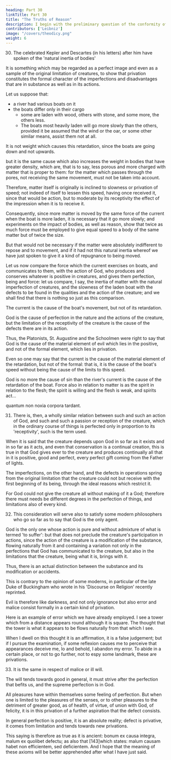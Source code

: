 ```yaml
---
heading: Part 30
linkTitle: Part 30
title: "The Truths of Reason"
description: I begin with the preliminary question of the conformity of faith with reason, and the use of philosophy in theology
contributors: ['Leibniz']
image: "/covers/theodicy.png"
weight: 6
---
```




30. The celebrated Kepler and Descartes (in his letters) after him have spoken of the 'natural inertia of bodies'

It is something which may be regarded as a perfect image and even as a sample of the original limitation of creatures, to show that privation constitutes the formal character of the imperfections and disadvantages that are in substance as well as in its actions. 

Let us suppose that:
- a river had various boats on it
- the boats differ only in their cargo
  - some are laden with wood, others with stone, and some more, the others less.
  - The boats most heavily laden will go more slowly than the others, provided it be assumed that the wind or the oar, or some other similar means, assist them not at all.

It is not weight which causes this retardation, since the boats are going down and not upwards. 

but it is the same cause which also increases the weight in bodies that have greater density, which are, that is to say, less porous and more charged with matter that is proper to them: for the matter which passes through the pores, not receiving the same movement, must not be taken into account. 

Therefore, matter itself is originally is inclined to slowness or privation of speed; not indeed of itself to lessen this speed, having once received it, since that would be action, but to moderate by its receptivity the effect of the impression when it is to receive it. 

Consequently, since more matter is moved by the same force of the current when the boat is more laden, it is necessary that it go more slowly; and experiments on the impact of bodies, as well as reason, show that twice as much force must be employed to give equal speed to a body of the same matter but of twice the size. 

But that would not be necessary if the matter were absolutely indifferent to repose and to movement, and if it had not this natural inertia whereof we have just spoken to give it a kind of repugnance to being moved. 

Let us now compare the force which the current exercises on boats, and communicates to them, with the action of God, who produces and conserves whatever is positive in creatures, and gives them perfection, being and force: let us compare, I say, the inertia of matter with the natural imperfection of creatures, and the slowness of the laden boat with the defects to be found in the qualities and the action of the creature; and we shall find that there is nothing so just as this comparison.

The current is the cause of the boat's movement, but not of its retardation. 

God is the cause of perfection in the nature and the actions of the creature, but the limitation of the receptivity of the creature is the cause of the defects there are in its action. 

Thus, the Platonists, St. Augustine and the Schoolmen were right to say that God is the cause of the material element of evil which lies in the positive, and not of the formal element, which lies in privation.

Even so one may say that the current is the cause of the material element of the retardation, but not of the formal: that is, it is the cause of the boat's speed without being the cause of the limits to this speed.

God is no more the cause of sin than the river's current is the cause of the retardation of the boat. Force also in relation to matter is as the spirit in relation to the flesh; the spirit is willing and the flesh is weak, and spirits act...

quantum non noxia corpora tardant.

31. There is, then, a wholly similar relation between such and such an action of God, and such and such a passion or reception of the creature, which in the ordinary course of things is perfected only in proportion to its 'receptivity', such is the term used. 

When it is said that the creature depends upon God in so far as it exists and in so far as it acts, and even that conservation is a continual creation, this is true in that God gives ever to the creature and produces continually all that in it is positive, good and perfect, every perfect gift coming from the Father of lights.

The imperfections, on the other hand, and the defects in operations spring from the original limitation that the creature could not but receive with the first beginning of its being, through the ideal reasons which restrict it. 

For God could not give the creature all without making of it a God; therefore there must needs be different degrees in the perfection of things, and limitations also of every kind.

32. This consideration will serve also to satisfy some modern philosophers who go so far as to say that God is the only agent. 

God is the only one whose action is pure and without admixture of what is termed 'to suffer': but that does not preclude the creature's participation in actions, since the action of the creature is a modification of the substance, flowing naturally from it and containing a variation not only in the perfections that God has communicated to the creature, but also in the limitations that the creature, being what it is, brings with it. 

Thus, there is an actual distinction between the substance and its modification or accidents. 

This is contrary to the opinion of some moderns, in particular of the late Duke of Buckingham who wrote in his 'Discourse on Religion' recently reprinted. 

Evil is therefore like darkness, and not only ignorance but also error and malice consist formally in a certain kind of privation.

Here is an example of error which we have already employed. I see a tower which from a distance appears round although it is square. The thought that the tower is what it appears to be flows naturally from that which I see. 

When I dwell on this thought it is an affirmation, it is a false judgement; but if I pursue the examination, if some reflexion causes me to perceive that appearances deceive me, lo and behold, I abandon my error. To abide in a certain place, or not to go further, not to espy some landmark, these are privations.


33. It is the same in respect of malice or ill will.

The will tends towards good in general, it must strive after the perfection that befits us, and the supreme perfection is in God.

All pleasures have within themselves some feeling of perfection. But when one is limited to the pleasures of the senses, or to other pleasures to the detriment of greater good, as of health, of virtue, of union with God, of felicity, it is in this privation of a further aspiration that the defect consists. 

In general perfection is positive, it is an absolute reality; defect is privative, it comes from limitation and tends towards new privations.

This saying is therefore as true as it is ancient: bonum ex causa integra, malum ex quolibet defectu; as also that [143]which states: malum causam habet non efficientem, sed deficientem. And I hope that the meaning of these axioms will be better apprehended after what I have just said.

